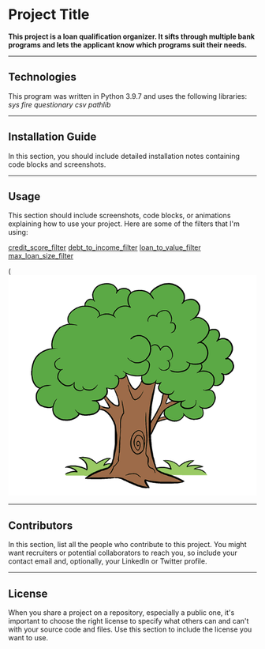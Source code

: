 # Project Title
**This project is a loan qualification organizer. It sifts through multiple bank programs and lets the applicant know which programs suit their needs.**


---

## Technologies

This program was written in Python 3.9.7 and uses the following libraries:
*sys*
*fire*
*questionary*
*csv*
*pathlib*


---

## Installation Guide

In this section, you should include detailed installation notes containing code blocks and screenshots.

---

## Usage

This section should include screenshots, code blocks, or animations explaining how to use your project.
Here are some of the filters that I'm using:

[credit_score_filter](qualifier/filters/credit_score.py)
[debt_to_income_filter](qualifier/filters/debt_to_income.py)
[loan_to_value_filter](qualifier/filters/loan_to_value.py)
[max_loan_size_filter](qualifier/filters/max_loan_size.py)



(![picture of a tree](tree_picture.png)

---

## Contributors

In this section, list all the people who contribute to this project. You might want recruiters or potential collaborators to reach you, so include your contact email and, optionally, your LinkedIn or Twitter profile.

---

## License

When you share a project on a repository, especially a public one, it's important to choose the right license to specify what others can and can't with your source code and files. Use this section to include the license you want to use.
